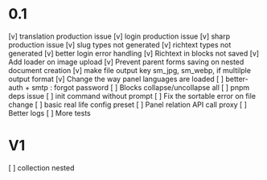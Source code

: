 # 0.1
[v] translation production issue
[v] login production issue
[v] sharp production issue
[v] slug types not generated
[v] richtext types not generated
[v] better login error handling
[v] Richtext in blocks not saved
[v] Add loader on image upload
[v] Prevent parent forms saving on nested document creation
[v] make file output key sm_jpg, sm_webp, if multilple output format
[v] Change the way panel languages are loaded
[ ] better-auth + smtp : forgot password
[ ] Blocks collapse/uncollapse all
[ ] pnpm deps issue
[ ] init command without prompt
[ ] Fix the sortable error on file change
[ ] basic real life config preset
[ ] Panel relation API call proxy
[ ] Better logs
[ ] More tests

# V1
[ ] collection nested
